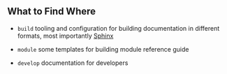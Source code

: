 What to Find Where
------------------

* `build`
  tooling and configuration for building documentation in different formats, most importantly [Sphinx](https://www.sphinx-doc.org/)

* `module`
  some templates for building module reference guide

* `develop`
  documentation for developers
